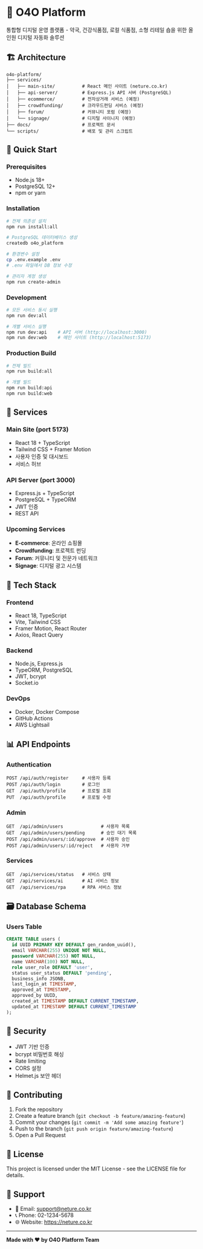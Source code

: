 # 🌿 O4O Platform

통합형 디지털 운영 플랫폼 - 약국, 건강식품점, 로컬 식품점, 소형 리테일 숍을 위한 올인원 디지털 자동화 솔루션

## 🏗️ **Architecture**

```
o4o-platform/
├── services/
│   ├── main-site/          # React 메인 사이트 (neture.co.kr)
│   ├── api-server/         # Express.js API 서버 (PostgreSQL)
│   ├── ecommerce/          # 전자상거래 서비스 (예정)
│   ├── crowdfunding/       # 크라우드펀딩 서비스 (예정)
│   ├── forum/              # 커뮤니티 포럼 (예정)
│   └── signage/            # 디지털 사이니지 (예정)
├── docs/                   # 프로젝트 문서
└── scripts/                # 배포 및 관리 스크립트
```

## 🚀 **Quick Start**

### **Prerequisites**
- Node.js 18+ 
- PostgreSQL 12+
- npm or yarn

### **Installation**
```bash
# 전체 의존성 설치
npm run install:all

# PostgreSQL 데이터베이스 생성
createdb o4o_platform

# 환경변수 설정
cp .env.example .env
# .env 파일에서 DB 정보 수정

# 관리자 계정 생성
npm run create-admin
```

### **Development**
```bash
# 모든 서비스 동시 실행
npm run dev:all

# 개별 서비스 실행
npm run dev:api    # API 서버 (http://localhost:3000)
npm run dev:web    # 메인 사이트 (http://localhost:5173)
```

### **Production Build**
```bash
# 전체 빌드
npm run build:all

# 개별 빌드
npm run build:api
npm run build:web
```

## 🎯 **Services**

### **Main Site** (port 5173)
- React 18 + TypeScript
- Tailwind CSS + Framer Motion
- 사용자 인증 및 대시보드
- 서비스 허브

### **API Server** (port 3000)
- Express.js + TypeScript
- PostgreSQL + TypeORM
- JWT 인증
- REST API

### **Upcoming Services**
- **E-commerce**: 온라인 쇼핑몰 
- **Crowdfunding**: 프로젝트 펀딩
- **Forum**: 커뮤니티 및 전문가 네트워크
- **Signage**: 디지털 광고 시스템

## 🔧 **Tech Stack**

### **Frontend**
- React 18, TypeScript
- Vite, Tailwind CSS
- Framer Motion, React Router
- Axios, React Query

### **Backend**
- Node.js, Express.js
- TypeORM, PostgreSQL
- JWT, bcrypt
- Socket.io

### **DevOps**
- Docker, Docker Compose
- GitHub Actions
- AWS Lightsail

## 📊 **API Endpoints**

### **Authentication**
```
POST /api/auth/register     # 사용자 등록
POST /api/auth/login        # 로그인
GET  /api/auth/profile      # 프로필 조회
PUT  /api/auth/profile      # 프로필 수정
```

### **Admin**
```
GET  /api/admin/users              # 사용자 목록
GET  /api/admin/users/pending      # 승인 대기 목록
POST /api/admin/users/:id/approve  # 사용자 승인
POST /api/admin/users/:id/reject   # 사용자 거부
```

### **Services**
```
GET  /api/services/status   # 서비스 상태
GET  /api/services/ai       # AI 서비스 정보
GET  /api/services/rpa      # RPA 서비스 정보
```

## 🗃️ **Database Schema**

### **Users Table**
```sql
CREATE TABLE users (
  id UUID PRIMARY KEY DEFAULT gen_random_uuid(),
  email VARCHAR(255) UNIQUE NOT NULL,
  password VARCHAR(255) NOT NULL,
  name VARCHAR(100) NOT NULL,
  role user_role DEFAULT 'user',
  status user_status DEFAULT 'pending',
  business_info JSONB,
  last_login_at TIMESTAMP,
  approved_at TIMESTAMP,
  approved_by UUID,
  created_at TIMESTAMP DEFAULT CURRENT_TIMESTAMP,
  updated_at TIMESTAMP DEFAULT CURRENT_TIMESTAMP
);
```

## 🔐 **Security**

- JWT 기반 인증
- bcrypt 비밀번호 해싱
- Rate limiting
- CORS 설정
- Helmet.js 보안 헤더

## 📝 **Contributing**

1. Fork the repository
2. Create a feature branch (`git checkout -b feature/amazing-feature`)
3. Commit your changes (`git commit -m 'Add some amazing feature'`)
4. Push to the branch (`git push origin feature/amazing-feature`)
5. Open a Pull Request

## 📄 **License**

This project is licensed under the MIT License - see the LICENSE file for details.

## 🤝 **Support**

- 📧 Email: support@neture.co.kr
- 📞 Phone: 02-1234-5678
- 🌐 Website: https://neture.co.kr

---

**Made with ❤️ by O4O Platform Team**
